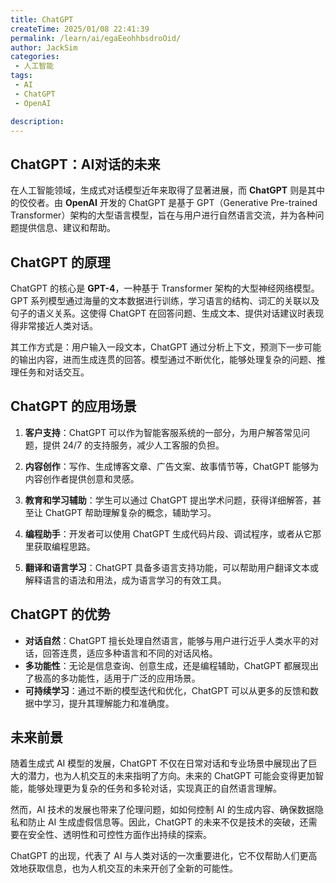 ```yaml
---
title: ChatGPT
createTime: 2025/01/08 22:41:39
permalink: /learn/ai/egaEeohhbsdroOid/
author: JackSim
categories:
 - 人工智能
tags:
 - AI 
 - ChatGPT 
 - OpenAI

description: 
---
```



## ChatGPT：AI对话的未来

在人工智能领域，生成式对话模型近年来取得了显著进展，而 **ChatGPT** 则是其中的佼佼者。由 **OpenAI** 开发的 ChatGPT 是基于 GPT（Generative Pre-trained Transformer）架构的大型语言模型，旨在与用户进行自然语言交流，并为各种问题提供信息、建议和帮助。

## ChatGPT 的原理

ChatGPT 的核心是 **GPT-4**，一种基于 Transformer 架构的大型神经网络模型。GPT 系列模型通过海量的文本数据进行训练，学习语言的结构、词汇的关联以及句子的语义关系。这使得 ChatGPT 在回答问题、生成文本、提供对话建议时表现得非常接近人类对话。

其工作方式是：用户输入一段文本，ChatGPT 通过分析上下文，预测下一步可能的输出内容，进而生成连贯的回答。模型通过不断优化，能够处理复杂的问题、推理任务和对话交互。

## ChatGPT 的应用场景

1. **客户支持**：ChatGPT 可以作为智能客服系统的一部分，为用户解答常见问题，提供 24/7 的支持服务，减少人工客服的负担。
2. **内容创作**：写作、生成博客文章、广告文案、故事情节等，ChatGPT 能够为内容创作者提供创意和灵感。
3. **教育和学习辅助**：学生可以通过 ChatGPT 提出学术问题，获得详细解答，甚至让 ChatGPT 帮助理解复杂的概念，辅助学习。
4. **编程助手**：开发者可以使用 ChatGPT 生成代码片段、调试程序，或者从它那里获取编程思路。

5. **翻译和语言学习**：ChatGPT 具备多语言支持功能，可以帮助用户翻译文本或解释语言的语法和用法，成为语言学习的有效工具。

## ChatGPT 的优势

- **对话自然**：ChatGPT 擅长处理自然语言，能够与用户进行近乎人类水平的对话，回答连贯，适应多种语言和不同的对话风格。
- **多功能性**：无论是信息查询、创意生成，还是编程辅助，ChatGPT 都展现出了极高的多功能性，适用于广泛的应用场景。
- **可持续学习**：通过不断的模型迭代和优化，ChatGPT 可以从更多的反馈和数据中学习，提升其理解能力和准确度。

## 未来前景

随着生成式 AI 模型的发展，ChatGPT 不仅在日常对话和专业场景中展现出了巨大的潜力，也为人机交互的未来指明了方向。未来的 ChatGPT 可能会变得更加智能，能够处理更为复杂的任务和多轮对话，实现真正的自然语言理解。

然而，AI 技术的发展也带来了伦理问题，如如何控制 AI 的生成内容、确保数据隐私和防止 AI 生成虚假信息等。因此，ChatGPT 的未来不仅是技术的突破，还需要在安全性、透明性和可控性方面作出持续的探索。

ChatGPT 的出现，代表了 AI 与人类对话的一次重要进化，它不仅帮助人们更高效地获取信息，也为人机交互的未来开创了全新的可能性。
